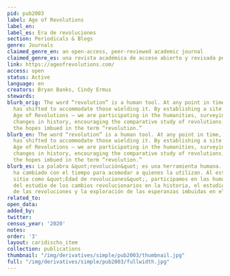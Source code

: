```yaml
---
pid: pub2003
label: Age of Revolutions
label_en:
label_es: Era de revoluciones
section: Periodicals & Blogs
genre: Journals
claimed_genre_en: an open-access, peer-reviewed academic journal
claimed_genre_es: una revista académica de acceso abierto y revisada por pares
link: https://ageofrevolutions.com/
access: open
status: Active
language: en
creators: Bryan Banks, Cindy Ermus
stewards:
blurb_orig: The word “revolution” is a human tool. At any point in time, its meaning
  has shifted to accommodate those wielding it. By establishing a site like this —
  Age of Revolutions — we are participating in the humanities, surveying revolutionary
  changes in history, encouraging the comparative study of revolutions, and exploring
  the hopes imbued in the term “revolution.”
blurb_en: The word “revolution” is a human tool. At any point in time, its meaning
  has shifted to accommodate those wielding it. By establishing a site like this —
  Age of Revolutions — we are participating in the humanities, surveying revolutionary
  changes in history, encouraging the comparative study of revolutions, and exploring
  the hopes imbued in the term “revolution.”
blurb_es: La palabra &quot;revolución&quot; es una herramienta humana. Su significado
  ha cambiado con el tiempo para acomodar a quienes la utilizan. Al establecer un
  sitio como &quot;Edad de revoluciones&quot;, participamos en las humanidades a traves
  del estudio de los cambios revolucionarios en la historia, el estudio comparativo
  de las revoluciones y la exploración de las esperanzas imbuidas en el término &quot;revolución&quot;.
related_to:
open_data:
added_by:
twitter:
census_year: '2020'
notes:
order: '3'
layout: caridischo_item
collection: publications
thumbnail: "/img/derivatives/simple/pub2003/thumbnail.jpg"
full: "/img/derivatives/simple/pub2003/fullwidth.jpg"
---
```

